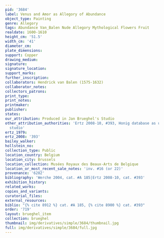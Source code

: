 ```yaml
---
pid: '3684'
label: Venus and Amor as Allegory of Abundance
object_type: Painting
genre: Allegory
tags: Abundance Van_Balen Nude Allegory Mythological Flowers Fruit
realdate: 1600-1610
height_cm: '51.5'
width_cm: '41'
diameter_cm: 
plate_dimensions: 
support: Copper
drawing_medium: 
signature: 
signature_location: 
support_marks: 
further_inscription: 
collaborators: Hendrick van Balen (1575-1632)
collaborator_notes: 
collectors_patrons: 
print_type: 
print_notes: 
printmaker: 
publisher: 
states: 
our_attribution: Produced in Jan Brueghel's Studio
other_attribution_authorities: 'Ertz 2008-10, #393, Honig database as uncertain, possibly
  studio'
ertz_1979: 
ertz_2008: '393'
bailey_walker: 
hollstein_no: 
collection_type: Public
location_country: Belgium
location_city: Brussels
location_collection: Musées Royaux des Beaux-Arts de Belgique
location_or_most_recent_sale_notes: 'inv. #16 (or 22)'
provenance: '6282'
bibliography: 'Werche 2004, cat. #A 185|Ertz 2008-10, cat. #393'
exhibition_history: 
related_works: 
copies_and_variants: 
curatorial_files: 
external_resources: 
biblio: "{% cite 8912 %} cat. #A 185, {% cite 8900 %} cat. #393"
order: '719'
layout: brueghel_item
collection: brueghel
thumbnail: img/derivatives/simple/3684/thumbnail.jpg
full: img/derivatives/simple/3684/full.jpg
---
```

